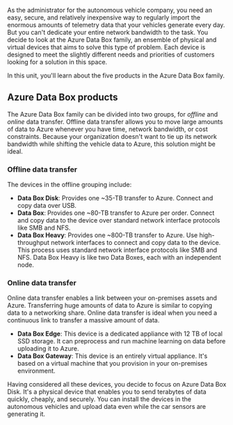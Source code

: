 As the administrator for the autonomous vehicle company, you need an easy, secure, and relatively inexpensive way to regularly import the enormous amounts of telemetry data that your vehicles generate every day. But you can't dedicate your entire network bandwidth to the task. You decide to look at the Azure Data Box family, an ensemble of physical and virtual devices that aims to solve this type of problem. Each device is designed to meet the slightly different needs and priorities of customers looking for a solution in this space.

In this unit, you'll learn about the five products in the Azure Data Box family.

## Azure Data Box products

The Azure Data Box family can be divided into two groups, for *offline* and *online* data transfer. Offline data transfer allows you to move large amounts of data to Azure whenever you have time, network bandwidth, or cost constraints. Because your organization doesn't want to tie up its network bandwidth while shifting the vehicle data to Azure, this solution might be ideal.

### Offline data transfer

The devices in the offline grouping include:

- **Data Box Disk**: Provides one ~35-TB transfer to Azure. Connect and copy data over USB.
- **Data Box**: Provides one ~80-TB transfer to Azure per order. Connect and copy data to the device over standard network interface protocols like SMB and NFS.
- **Data Box Heavy**: Provides one ~800-TB transfer to Azure. Use high-throughput network interfaces to connect and copy data to the device. This process uses standard network interface protocols like SMB and NFS. Data Box Heavy is like two Data Boxes, each with an independent node.

### Online data transfer

Online data transfer enables a link between your on-premises assets and Azure. Transferring huge amounts of data to Azure is similar to copying data to a networking share. Online data transfer is ideal when you need a continuous link to transfer a massive amount of data.

- **Data Box Edge**: This device is a dedicated appliance with 12 TB of local SSD storage. It can preprocess and run machine learning on data before uploading it to Azure.
- **Data Box Gateway**: This device is an entirely virtual appliance. It's based on a virtual machine that you provision in your on-premises environment.

Having considered all these devices, you decide to focus on Azure Data Box Disk. It's a physical device that enables you to send terabytes of data quickly, cheaply, and securely. You can install the devices in the autonomous vehicles and upload data even while the car sensors are generating it.

